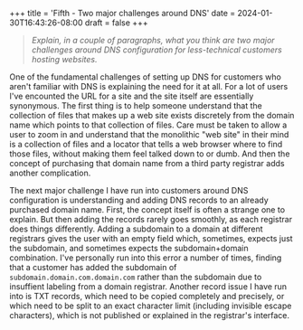 +++
title = 'Fifth - Two major challenges around DNS'
date = 2024-01-30T16:43:26-08:00
draft = false
+++
> _Explain, in a couple of paragraphs, what you think are two major challenges around DNS configuration for less-technical customers hosting websites._

One of the fundamental challenges of setting up DNS for customers who aren't familiar with DNS is explaining the need for it at all. For a lot of users I've encounted the URL for a site and the site itself are essentially synonymous. The first thing is to help someone understand that the collection of files that makes up a web site exists discretely from the domain name which points to that collection of files. Care must be taken to allow a user to zoom in and understand that the monolithic "web site" in their mind is a collection of files and a locator that tells a web browser where to find those files, without making them feel talked down to or dumb. And then the concept of purchasing that domain name from a third party registrar adds another complication.

The next major challenge I have run into customers around DNS configuration is understanding and adding DNS records to an already purchased domain name. First, the concept itself is often a strange one to explain. But then adding the records rarely goes smoothly, as each registrar does things differently. Adding a subdomain to a domain at different registrars gives the user with an empty field which, sometimes, expects just the subdomain, and sometimes expects the subdomain+domain combination. I've personally run into this error a number of times, finding that a customer has added the subdomain of `subdomain.domain.com.domain.com` rather than the subdomain due to insuffient labeling from a domain registrar. Another record issue I have run into is TXT records, which need to be copied completely and precisely, or which need to be split to an exact character limit (including invisible escape characters), which is not published or explained in the registrar's interface.